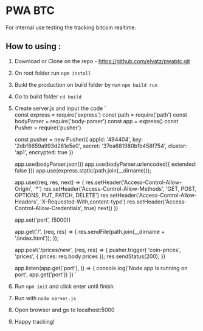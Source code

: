 # PWA BTC
For internal use testing the tracking bitcoin realtime.

## How to using :
1. Download or Clone on the repo - https://github.com/elvatz/pwabtc.git
2. On root folder run `npm install`
3. Build the production on build folder by run `npm build run`
4. Go to build folder `cd build`
5. Create server.js and input the code
  `    
    const express = require('express')
    const path = require('path')
    const bodyParser = require('body-parser')
    const app = express()
    const Pusher = require('pusher')

    const pusher = new Pusher({
        appId: '494404',
        key: '2dbf8659a993d281e5e0',
        secret: '37ea681980b1b458f754',
        cluster: 'ap1',
        encrypted: true
    })

    app.use(bodyParser.json())
    app.use(bodyParser.urlencoded({ extended: false }))
    app.use(express.static(path.join(__dirname)));

    app.use((req, res, next) => { 
        res.setHeader('Access-Control-Allow-Origin', '*') 
        res.setHeader('Access-Control-Allow-Methods', 'GET, POST, OPTIONS, PUT, PATCH, DELETE') 
        res.setHeader('Access-Control-Allow-Headers', 'X-Requested-With,content-type') 
        res.setHeader('Access-Control-Allow-Credentials', true) 
        next()
    })

    app.set('port', (5000))

    app.get('/', (req, res) => {
        res.sendFile(path.join(__dirname + '/index.html'));
    });

    app.post('/prices/new', (req, res) => {
        pusher.trigger( 'coin-prices', 'prices', {
            prices: req.body.prices
        });
        res.sendStatus(200);
    })

    app.listen(app.get('port'), () => {
        console.log('Node app is running on port', app.get('port'))
    })
  `
  6. Run `npm init` and click enter until finish
  7. Run with `node server.js` 
  8. Open browser and go to localhost:5000
  9. Happy tracking!
